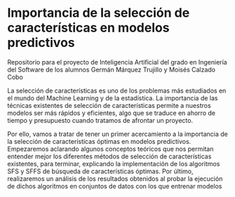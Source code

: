 # Importancia de la selección de características en modelos predictivos 
Repositorio para el proyecto de Inteligencia Artificial del grado en Ingeniería del Software de los alumnos Germán Márquez Trujillo y Moisés Calzado Cobo

La selección de características es uno de los problemas más estudiados en el mundo del Machine Learning y de la estadística. La importancia de las técnicas existentes de selección de características permite a nuestros modelos ser más rápidos y eficientes, algo que se traduce en ahorro de tiempo y presupuesto cuando tratamos de afrontar un proyecto. 

Por ello, vamos a tratar de tener un primer acercamiento a la importancia de la selección de características óptimas en modelos predictivos. Empezaremos aclarando algunos conceptos teóricos que nos permitan entender mejor los diferentes métodos de selección de características existentes, para terminar, explicando la implementación de los algoritmos SFS y SFFS de búsqueda de características óptimas. Por último, realizaremos un análisis de los resultados obtenidos al probar la ejecución de dichos algoritmos en conjuntos de datos con los que entrenar modelos

